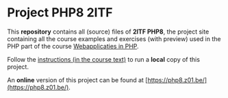 # Project PHP8 2ITF

This **repository** contains all (source) files of **2ITF PHP8**, the project site containing all the course examples and exercises (with preview) used in the PHP part of the course [Webapplicaties in PHP](https://itf-laravel-9.netlify.app/).

Follow the [instructions (in the course text)](https://itf-laravel-9.netlify.app/php/project) to run a **local** copy of this project.

An **online** version of this project can be found at [https://php8.z01.be/](https://php8.z01.be/).
